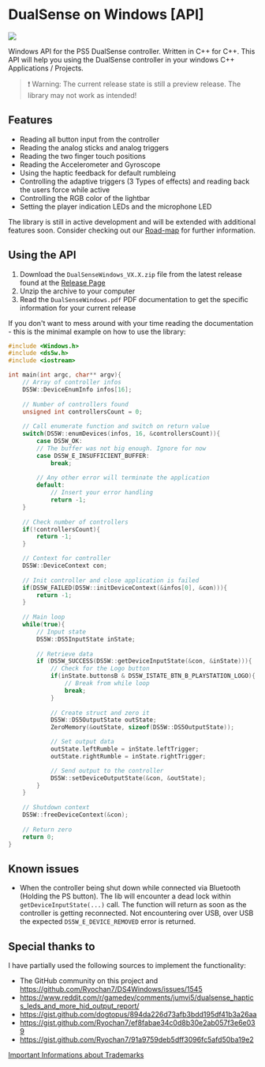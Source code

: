 # DualSense on Windows [API]
![](https://raw.githubusercontent.com/Ohjurot/DualSense-Windows/main/Doc/GitHub_readme/header.png)



Windows API for the PS5 DualSense controller.  Written in C++ for C++. This API will help you using the DualSense controller in your windows C++ Applications / Projects.

> :exclamation: ​Warning: The current release state is still a preview release. The library may not work as intended!

## Features

- Reading all button input from the controller
- Reading the analog sticks and analog triggers
- Reading the two finger touch positions
- Reading the Accelerometer and Gyroscope
- Using the haptic feedback for default rumbleing 
- Controlling the adaptive triggers (3 Types of effects) and reading back the users force while active
- Controlling the RGB color of the lightbar
- Setting the player indication LEDs and the microphone LED

The library is still in active development and will be extended with additional features soon. Consider checking out our [Road-map](https://github.com/Ohjurot/DualSense-Windows/blob/main/ROADMAP.md) for further information.

## Using the API

1. Download the `DualSenseWindows_VX.X.zip` file from the latest release found at the [Release Page](https://github.com/Ohjurot/DualSense-Windows/releases)
2. Unzip the archive to your computer
3. Read the `DualSenseWindows.pdf`  PDF documentation to get the specific information for your current release

If you don't want to mess around with your time reading the documentation - this is the minimal example on how to use the library:

```c++
#include <Windows.h>
#include <ds5w.h>
#include <iostream>

int main(int argc, char** argv){
   	// Array of controller infos
	DS5W::DeviceEnumInfo infos[16];
	
	// Number of controllers found
	unsigned int controllersCount = 0;
	
	// Call enumerate function and switch on return value
	switch(DS5W::enumDevices(infos, 16, &controllersCount)){
		case DS5W_OK:
        // The buffer was not big enough. Ignore for now
		case DS5W_E_INSUFFICIENT_BUFFER:
			break;
			
		// Any other error will terminate the application
		default:
			// Insert your error handling
			return -1;
	}
    
    // Check number of controllers
    if(!controllersCount){
		return -1;
	}

	// Context for controller
	DS5W::DeviceContext con;
	
	// Init controller and close application is failed
	if(DS5W_FAILED(DS5W::initDeviceContext(&infos[0], &con))){
		return -1;
	}
    
   	// Main loop
	while(true){
		// Input state
		DS5W::DS5InputState inState;
	
		// Retrieve data
		if (DS5W_SUCCESS(DS5W::getDeviceInputState(&con, &inState))){
			// Check for the Logo button
			if(inState.buttonsB & DS5W_ISTATE_BTN_B_PLAYSTATION_LOGO){
				// Break from while loop
				break;
			}
		
            // Create struct and zero it
			DS5W::DS5OutputState outState;
			ZeroMemory(&outState, sizeof(DS5W::DS5OutputState));

			// Set output data
			outState.leftRumble = inState.leftTrigger;
			outState.rightRumble = inState.rightTrigger;

			// Send output to the controller
			DS5W::setDeviceOutputState(&con, &outState);
		}
	}
	
	// Shutdown context
	DS5W::freeDeviceContext(&con);
    
    // Return zero
   	return 0;
}
```

## Known issues 

- When the controller being shut down while connected via Bluetooth (Holding the PS button). The lib will encounter a dead lock within `getDeviceInputState(...)` call. The function will return as soon as the controller is getting reconnected. Not encountering over USB, over USB the expected `DS5W_E_DEVICE_REMOVED` error is returned. 

## Special thanks to

I have partially used the following sources to implement the functionality:

- The GitHub community on this project and https://github.com/Ryochan7/DS4Windows/issues/1545
- https://www.reddit.com/r/gamedev/comments/jumvi5/dualsense_haptics_leds_and_more_hid_output_report/
- https://gist.github.com/dogtopus/894da226d73afb3bdd195df41b3a26aa
- https://gist.github.com/Ryochan7/ef8fabae34c0d8b30e2ab057f3e6e039
- https://gist.github.com/Ryochan7/91a9759deb5dff3096fc5afd50ba19e2



[Important Informations about Trademarks](https://github.com/Ohjurot/DualSense-Windows/blob/main/TRADEMARKS.md)


